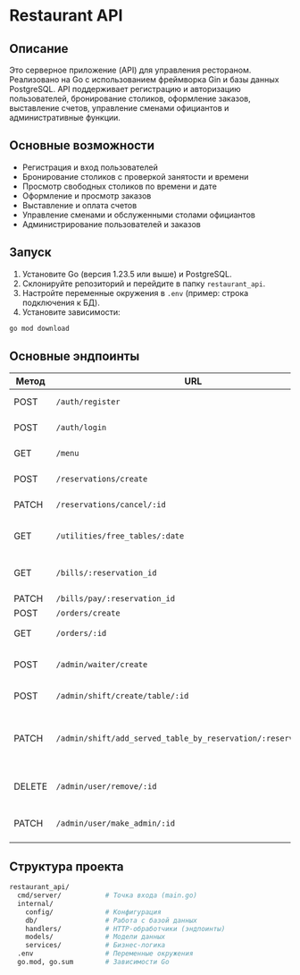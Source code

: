 # Restaurant API

## Описание

Это серверное приложение (API) для управления рестораном. Реализовано на Go с использованием фреймворка Gin и базы данных PostgreSQL. API поддерживает регистрацию и авторизацию пользователей, бронирование столиков, оформление заказов, выставление счетов, управление сменами официантов и административные функции.

## Основные возможности

- Регистрация и вход пользователей
- Бронирование столиков с проверкой занятости и времени
- Просмотр свободных столиков по времени и дате
- Оформление и просмотр заказов
- Выставление и оплата счетов
- Управление сменами и обслуженными столами официантов
- Администрирование пользователей и заказов

## Запуск

1. Установите Go (версия 1.23.5 или выше) и PostgreSQL.
2. Склонируйте репозиторий и перейдите в папку `restaurant_api`.
3. Настройте переменные окружения в `.env` (пример: строка подключения к БД).
4. Установите зависимости:

```sh
go mod download
```

## Основные эндпоинты

| Метод | URL | Описание |
| --- | --- | --- |
| POST | `/auth/register` | Регистрация пользователя |
| POST | `/auth/login` | Вход пользователя |
| GET | `/menu` | Получить меню |
| POST | `/reservations/create` | Создать бронирование |
| PATCH | `/reservations/cancel/:id` | Отменить бронирование |
| GET | `/utilities/free_tables/:date` | Свободные столики по дате |
| GET | `/bills/:reservation_id` | Получить счет по бронированию |
| PATCH | `/bills/pay/:reservation_id` | Оплатить счет |
| POST | `/orders/create` | Создать заказ |
| GET | `/orders/:id` | Получить заказ по ID |
| POST | `/admin/waiter/create` | Добавить официанта (админ) |
| POST | `/admin/shift/create/table/:id` | Добавить смену (админ) |
| PATCH | `/admin/shift/add_served_table_by_reservation/:reservation_id` | Добавить обслуженный стол по бронированию (админ) |
| DELETE | `/admin/user/remove/:id` | Удалить пользователя (админ) |
| PATCH | `/admin/user/make_admin/:id` | Сделать пользователя админом |

## Структура проекта

```sh
restaurant_api/
  cmd/server/           # Точка входа (main.go)
  internal/
    config/             # Конфигурация
    db/                 # Работа с базой данных
    handlers/           # HTTP-обработчики (эндпоинты)
    models/             # Модели данных
    services/           # Бизнес-логика
  .env                  # Переменные окружения
  go.mod, go.sum        # Зависимости Go
```
